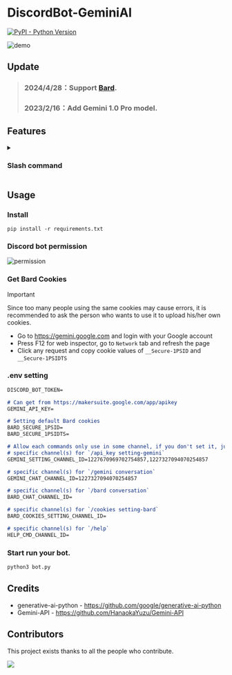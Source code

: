 # DiscordBot-GeminiAI
  <a href="https://www.python.org/downloads/">
    <img alt="PyPI - Python Version" src="https://img.shields.io/badge/pyversion-3.10%2B-blue?style=flat&label=python">
  </a>

![demo](https://i.imgur.com/OO52TfC.gif)

## Update
> ### 2024/4/28：Support [Bard](https://gemini.google.com).
> ### 2023/2/16：Add Gemini 1.0 Pro model.
   
## Features
<details>
   <summary>
   
   ### Slash command

   </summary>
   
* `/api_key setting-gemini [choice] [api_key]`
  * Can upload own google api key or delete it. (api key get from https://makersuite.google.com/app/apikey)
    * [choice]：`delete` or `set` your api key.
  
* `/gemini conversation [model] [type] [use_prompt] [use_character]`
  * Create a thread exclusively for the user to chat with the bot.
    * [model]：Choose AI model.
    * [type]：Choose thread type, private or public.
    * [temperature]：Controls the level of randomness in the output, ranging from highly varied (closer to 1.0) to less surprising (closer to 0.0).
    * [harrassment], [hate_speech], [sexually_explicit], [dangerous_content]：It's [Safety Settings](https://ai.google.dev/docs/safety_setting_gemini#safety-settings), the default is `Block some`.

* `/cookies setting-bard [choice] [secure_1psid] [secure_1psidts]`
  * Can upload own Bard Cookies or delete it.
    * [choice]：`delete` or `set` your Bard Cookies.
    * [secure_1psid], [secure_1psidts]：Required Cookie Parameters.

* `/Bard conversation [type]`
  * Create a Bard thread exclusively for the user to chat with the bot.
    * [type]：Choose thread type, private or public.

</details>

## Usage

### Install

```
pip install -r requirements.txt
```

### Discord bot permission

![permission](https://i.imgur.com/ZHYlRJH.png)

### Get Bard Cookies

> [!IMPORTANT]  
> Since too many people using the same cookies may cause errors, it is recommended to ask the person who wants to use it to upload his/her own cookies.

* Go to https://gemini.google.com and login with your Google account
* Press F12 for web inspector, go to `Network` tab and refresh the page
* Click any request and copy cookie values of `__Secure-1PSID` and `__Secure-1PSIDTS`

### .env setting

```markdown
DISCORD_BOT_TOKEN=

# Can get from https://makersuite.google.com/app/apikey
GEMINI_API_KEY=

# Setting default Bard cookies
BARD_SECURE_1PSID=
BARD_SECURE_1PSIDTS=

# Allow each commands only use in some channel, if you don't set it, just default to all channels.
# specific channel(s) for `/api_key setting-gemini`
GEMINI_SETTING_CHANNEL_ID=1227670969702754857,1227327094070254857

# specific channel(s) for `/gemini conversation`
GEMINI_CHAT_CHANNEL_ID=1227327094070254857

# specific channel(s) for `/bard conversation`
BARD_CHAT_CHANNEL_ID=

# specific channel(s) for `/cookies setting-bard`
BARD_COOKIES_SETTING_CHANNEL_ID=

# specific channel(s) for `/help`
HELP_CMD_CHANNEL_ID=
```

### Start run your bot.
   ```python
   python3 bot.py

   ```

## Credits
* generative-ai-python - https://github.com/google/generative-ai-python
* Gemini-API - https://github.com/HanaokaYuzu/Gemini-API

## Contributors

This project exists thanks to all the people who contribute.

[![](https://contrib.rocks/image?repo=FuseFairy/DiscordBot-GeminiAI)](https://github.com/FuseFairy/DiscordBot-GeminiAI/graphs/contributors)